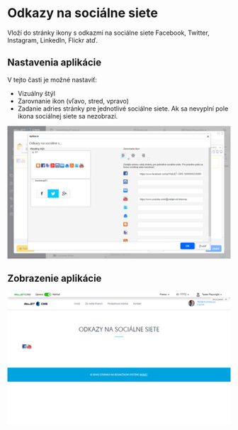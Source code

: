 # Odkazy na sociálne siete

Vloží do stránky ikony s odkazmi na sociálne siete Facebook, Twitter, Instagram, LinkedIn, Flickr atď.

## Nastavenia aplikácie

V tejto časti je možné nastaviť:
- Vizuálny štýl
- Zarovnanie ikon (vľavo, stred, vpravo)
- Zadanie adries stránky pre jednotlivé sociálne siete.
Ak sa nevyplní pole ikona sociálnej siete sa nezobrazí.

![](editor.png)

## Zobrazenie aplikácie

![](app-social_icon.png)